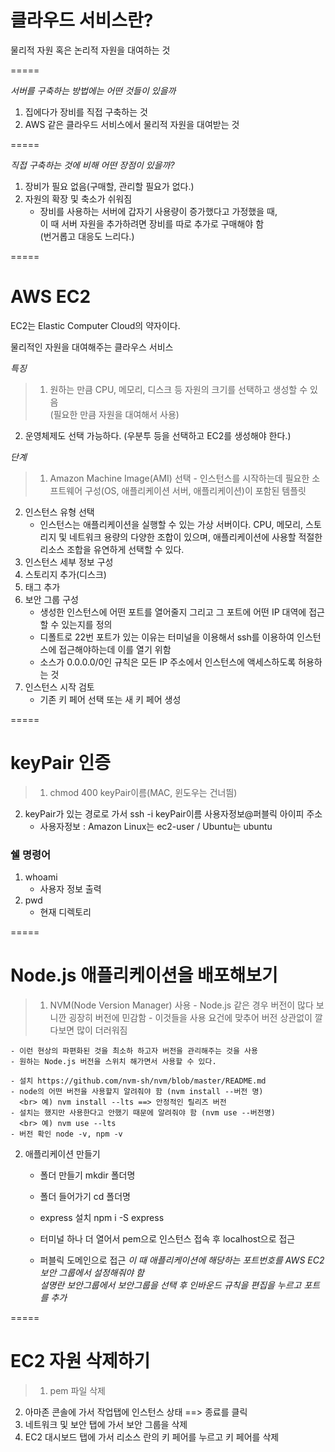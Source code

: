 # 클라우드 서비스란?

물리적 자원 혹은 논리적 자원을 대여하는 것 <br>

=====


_서버를 구축하는 방법에는 어떤 것들이 있을까_

1. 집에다가 장비를 직접 구축하는 것
2. AWS 같은 클라우드 서비스에서 물리적 자원을 대여받는 것


=====

_직접 구축하는 것에 비해 어떤 장점이 있을까?_

1. 장비가 필요 없음(구매할, 관리할 필요가 없다.)
2. 자원의 확장 및 축소가 쉬워짐 
    - 장비를 사용하는 서버에 갑자기 사용량이 증가했다고 가정했을 때, <br>
      이 때 서버 자원을 추가하려면 장비를 따로 추가로 구매해야 함 <br>
      (번거롭고 대응도 느리다.)


=====

# AWS EC2

EC2는 Elastic Computer Cloud의 약자이다. 

물리적인 자원을 대여해주는 클라우스 서비스 

_특징_

>1. 원하는 만큼 CPU, 메모리, 디스크 등 자원의 크기를 선택하고 생성할 수 있음 <br>
(필요한 만큼 자원을 대여해서 사용)
2. 운영체제도 선택 가능하다. 
(우분투 등을 선택하고 EC2를 생성해야 한다.)


_단계_

>1. Amazon Machine Image(AMI) 선택
    - 인스턴스를 시작하는데 필요한 소프트웨어 구성(OS, 애플리케이션 서버, 애플리케이션)이 포함된 템플릿
2. 인스턴스 유형 선택
    - 인스턴스는 애플리케이션을 실행할 수 있는 가상 서버이다. CPU, 메모리, 스토리지 및 네트워크 용량의 다양한 조합이 있으며, 애플리케이션에 사용할 적절한 리소스 조합을 유연하게 선택할 수 있다. 
3. 인스턴스 세부 정보 구성
4. 스토리지 추가(디스크)
5. 태그 추가
6. 보안 그룹 구성
    - 생성한 인스턴스에 어떤 포트를 열어줄지 그리고 그 포트에 어떤 IP 대역에 접근할 수 있는지를 정의 
    - 디폴트로 22번 포트가 있는 이유는 터미널을 이용해서 ssh를 이용하여 인스턴스에 접근해야하는데 이를 열기 위함
    - 소스가 0.0.0.0/0인 규칙은 모든 IP 주소에서 인스턴스에 액세스하도록 허용하는 것
7. 인스턴스 시작 검토
    - 기존 키 페어 선택 또는 새 키 페어 생성 


===== 

# keyPair 인증

>1. chmod 400 keyPair이름(MAC, 윈도우는 건너띔)
2. keyPair가 있는 경로로 가서 ssh -i keyPair이름 사용자정보@퍼블릭 아이피 주소
    - 사용자정보 : Amazon Linux는 ec2-user / Ubuntu는 ubuntu


### 쉘 명령어

1. whoami
    - 사용자 정보 출력 
2. pwd
    - 현재 디렉토리 


=====


# Node.js 애플리케이션을 배포해보기

>1. NVM(Node Version Manager) 사용
    - Node.js 같은 경우 버전이 많다 보니깐 굉장히 버전에 민감함 
    - 이것들을 사용 요건에 맞추어 버전 상관없이 깔다보면 많이 더러워짐 

    - 이런 현상의 파편화된 것을 최소하 하고자 버전을 관리해주는 것을 사용 
    - 원하는 Node.js 버전을 스위치 해가면서 사용할 수 있다. 

    - 설치 https://github.com/nvm-sh/nvm/blob/master/README.md
    - node의 어떤 버전을 사용할지 알려줘야 함 (nvm install --버전 명)
      <br> 예) nvm install --lts ==> 안정적인 릴리즈 버전  
    - 설치는 했지만 사용한다고 안했기 때문에 알려줘야 함 (nvm use --버전명)
      <br> 예) nvm use --lts
    - 버전 확인 node -v, npm -v

2. 애플리케이션 만들기
    - 폴더 만들기 mkdir 폴더명
    - 폴더 들어가기 cd 폴더명
    - express 설치 npm i -S express

    - 터미널 하나 더 열어서 pem으로 인스턴스 접속 후 localhost으로 접근 
    - 퍼블릭 도메인으로 접근
        <em>이 때 애플리케이션에 해당하는 포트번호를 AWS EC2 보안 그룹에서 설정해줘야 함 </em>
        <br><em>설명란 보안그룹에서 보안그룹을 선택 후 인바운드 규칙을 편집을 누르고 포트를 추가</em>


=====

# EC2 자원 삭제하기

>1. pem 파일 삭제 
2. 아마존 콘솔에 가서 작업탭에 인스턴스 상태 ==> 종료를 클릭 
3. 네트워크 및 보안 탭에 가서 보안 그룹을 삭제
4. EC2 대시보드 탭에 가서 리소스 란의 키 페어를 누르고 키 페어를 삭제 